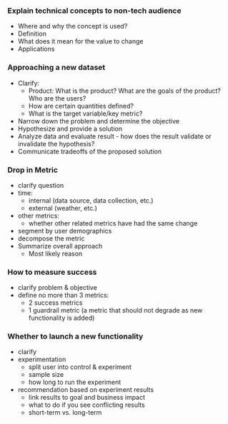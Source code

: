### Explain technical concepts to non-tech audience

- Where and why the concept is used?
- Definition
- What does it mean for the value to change
- Applications

### Approaching a new dataset

- Clarify: 
  - Product: What is the product? What are the goals of the product? Who are the users?
  - How are certain quantities defined?
  - What is the target variable/key metric?
- Narrow down the problem and determine the objective
- Hypothesize and provide a solution
- Analyze data and evaluate result - how does the result validate or invalidate the hypothesis?
- Communicate tradeoffs of the proposed solution

### Drop in Metric

- clarify question
- time:
  - internal (data source, data collection, etc.)
  - external (weather, etc.)
- other metrics: 
  - whether other related metrics have had the same change
- segment by user demographics
- decompose the metric
- Summarize overall approach
  - Most likely reason

### How to measure success

- clarify problem & objective
- define no more than 3 metrics:
  - 2 success metrics
  - 1 guardrail metric (a metric that should not degrade as new functionality is added)

### Whether to launch a new functionality 

- clarify
- experimentation
  - split user into control & experiment
  - sample size
  - how long to run the experiment
- recommendation based on experiment results
  - link results to goal and business impact
  - what to do if you see conflicting results
  - short-term vs. long-term
